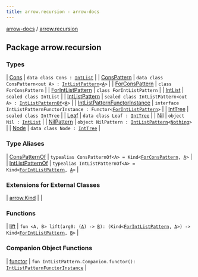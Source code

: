 ```yaml
---
title: arrow.recursion - arrow-docs
---
```


[arrow-docs](../index.html) / [arrow.recursion](./index.html)

## Package arrow.recursion

### Types

| [Cons](-cons/index.html) | `data class Cons : `[`IntList`](-int-list.html) |
| [ConsPattern](-cons-pattern/index.html) | `data class ConsPattern<out A> : `[`IntListPattern`](-int-list-pattern.html)`<`[`A`](-cons-pattern/index.html#A)`>` |
| [ForConsPattern](-for-cons-pattern.html) | `class ForConsPattern` |
| [ForIntListPattern](-for-int-list-pattern.html) | `class ForIntListPattern` |
| [IntList](-int-list.html) | `sealed class IntList` |
| [IntListPattern](-int-list-pattern.html) | `sealed class IntListPattern<out A> : `[`IntListPatternOf`](-int-list-pattern-of.html)`<`[`A`](-int-list-pattern.html#A)`>` |
| [IntListPatternFunctorInstance](-int-list-pattern-functor-instance/index.html) | `interface IntListPatternFunctorInstance : Functor<`[`ForIntListPattern`](-for-int-list-pattern.html)`>` |
| [IntTree](-int-tree.html) | `sealed class IntTree` |
| [Leaf](-leaf/index.html) | `data class Leaf : `[`IntTree`](-int-tree.html) |
| [Nil](-nil.html) | `object Nil : `[`IntList`](-int-list.html) |
| [NilPattern](-nil-pattern.html) | `object NilPattern : `[`IntListPattern`](-int-list-pattern.html)`<`[`Nothing`](https://kotlinlang.org/api/latest/jvm/stdlib/kotlin/-nothing/index.html)`>` |
| [Node](-node/index.html) | `data class Node : `[`IntTree`](-int-tree.html) |

### Type Aliases

| [ConsPatternOf](-cons-pattern-of.html) | `typealias ConsPatternOf<A> = Kind<`[`ForConsPattern`](-for-cons-pattern.html)`, `[`A`](-cons-pattern-of.html#A)`>` |
| [IntListPatternOf](-int-list-pattern-of.html) | `typealias IntListPatternOf<A> = Kind<`[`ForIntListPattern`](-for-int-list-pattern.html)`, `[`A`](-int-list-pattern-of.html#A)`>` |

### Extensions for External Classes

| [arrow.Kind](arrow.-kind/index.html) |  |

### Functions

| [lift](lift.html) | `fun <A, B> lift(arg0: (`[`A`](lift.html#A)`) -> `[`B`](lift.html#B)`): (Kind<`[`ForIntListPattern`](-for-int-list-pattern.html)`, `[`A`](lift.html#A)`>) -> Kind<`[`ForIntListPattern`](-for-int-list-pattern.html)`, `[`B`](lift.html#B)`>` |

### Companion Object Functions

| [functor](functor.html) | `fun IntListPattern.Companion.functor(): `[`IntListPatternFunctorInstance`](-int-list-pattern-functor-instance/index.html) |

